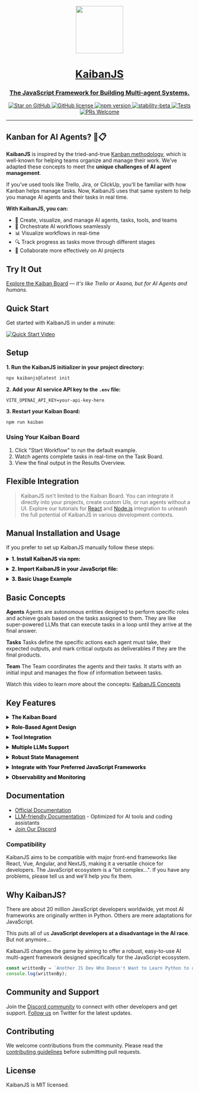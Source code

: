 <p align="center">
  <a href="https://www.kaibanjs.com/">  
    <picture>
      <source media="(prefers-color-scheme: dark)" srcset="https://res.cloudinary.com/dnno8pxyy/image/upload/v1724533982/icon_htfer2.png">
      <img src="https://res.cloudinary.com/dnno8pxyy/image/upload/v1724533982/icon_htfer2.png" height="128">
    </picture>
    <h1 align="center">KaibanJS</h1>
    <h3 align="center">The JavaScript Framework for Building Multi-agent Systems.</h3>
  </a>
</p>

<p align="center">
  <a href="https://github.com/kaiban-ai/KaibanJS">
    <img src="https://img.shields.io/github/stars/kaiban-ai/kaibanjs.svg?style=social" alt="Star on GitHub">
  </a>
  <a href="https://github.com/kaiban-ai/kaibanjs/blob/main/LICENSE">
    <img src="https://img.shields.io/badge/license-MIT-blue.svg" alt="GitHub license">
  </a>
  <a href="https://www.npmjs.com/package/kaibanjs">
    <img src="https://img.shields.io/npm/v/kaibanjs.svg?style=flat" alt="npm version">
  </a>
  <a href="https://github.com/mkenney/software-guides/blob/master/STABILITY-BADGES.md#beta">
    <img src="https://img.shields.io/badge/stability-beta-33bbff.svg" alt="stability-beta">
  </a>
  <a href="https://github.com/kaiban-ai/KaibanJS/actions/workflows/stable-main-check-workflow.yml">
    <img src="https://github.com/kaiban-ai/KaibanJS/actions/workflows/stable-main-check-workflow.yml/badge.svg" alt="Tests">
  </a>
  <a href="https://github.com/kaiban-ai/KaibanJS/pulls">
    <img src="https://img.shields.io/badge/PRs-welcome-brightgreen.svg" alt="PRs Welcome">
  </a>
</p>

---

## Kanban for AI Agents? 🤖📋

**KaibanJS** is inspired by the tried-and-true [Kanban methodology](<https://en.wikipedia.org/wiki/Kanban_(development)>), which is well-known for helping teams organize and manage their work. We’ve adapted these concepts to meet the **unique challenges of AI agent management**.

If you've used tools like Trello, Jira, or ClickUp, you'll be familiar with how Kanban helps manage tasks. Now, KaibanJS uses that same system to help you manage AI agents and their tasks in real time.

**With KaibanJS, you can:**

- 🔨 Create, visualize, and manage AI agents, tasks, tools, and teams
- 🎯 Orchestrate AI workflows seamlessly
- 📊 Visualize workflows in real-time
- 🔍 Track progress as tasks move through different stages
- 🤝 Collaborate more effectively on AI projects

## Try It Out

[Explore the Kaiban Board](https://www.kaibanjs.com/playground) — _it's like Trello or Asana, but for AI Agents and humans._

## Quick Start

Get started with KaibanJS in under a minute:

[![Quick Start Video](https://res.cloudinary.com/dnno8pxyy/image/upload/v1728039764/KaibanJS_QuickStart_Guide_2_asuyvu.jpg)](https://youtu.be/NFpqFEl-URY?si=_JCkJuprRxqD0Uo 'Quick Start Video')

## Setup

**1. Run the KaibanJS initializer in your project directory:**

```bash
npx kaibanjs@latest init
```

**2. Add your AI service API key to the `.env` file:**

```
VITE_OPENAI_API_KEY=your-api-key-here
```

**3. Restart your Kaiban Board:**

```bash
npm run kaiban
```

### Using Your Kaiban Board

1. Click "Start Workflow" to run the default example.
2. Watch agents complete tasks in real-time on the Task Board.
3. View the final output in the Results Overview.

## Flexible Integration

> KaibanJS isn't limited to the Kaiban Board. You can integrate it directly into your projects, create custom UIs, or run agents without a UI. Explore our tutorials for [React](https://docs.kaibanjs.com/get-started/Tutorial:%20React%20+%20AI%20Agents) and [Node.js](https://docs.kaibanjs.com/get-started/Tutorial:%20Node.js%20+%20AI%20Agents) integration to unleash the full potential of KaibanJS in various development contexts.

## Manual Installation and Usage

If you prefer to set up KaibanJS manually follow these steps:

<details style="margin-bottom:10px;">
  <summary><b style="color:black;">1. Install KaibanJS via npm:</b></summary>

```bash
npm install kaibanjs
```

</details>

<details style="margin-bottom:10px;">
  <summary><b style="color:black;">2. Import KaibanJS in your JavaScript file:</b></summary>

```js
// Using ES6 import syntax for NextJS, React, etc.
import { Agent, Task, Team } from 'kaibanjs';
```

```js
// Using CommonJS syntax for NodeJS
const { Agent, Task, Team } = require('kaibanjs');
```

</details>
<details style="margin-bottom:10px;">
  <summary><b style="color:black;">3. Basic Usage Example</b></summary>

```js
// Define an agent
const researchAgent = new Agent({
  name: 'Researcher',
  role: 'Information Gatherer',
  goal: 'Find relevant information on a given topic',
});

// Create a task
const researchTask = new Task({
  description: 'Research recent AI developments',
  agent: researchAgent,
});

// Set up a team
const team = new Team({
  name: 'AI Research Team',
  agents: [researchAgent],
  tasks: [researchTask],
  env: { OPENAI_API_KEY: 'your-api-key-here' },
});

// Start the workflow
team
  .start()
  .then((output) => {
    console.log('Workflow completed:', output.result);
  })
  .catch((error) => {
    console.error('Workflow error:', error);
  });
```

</details>

## Basic Concepts

**Agents**
Agents are autonomous entities designed to perform specific roles and achieve goals based on the tasks assigned to them. They are like super-powered LLMs that can execute tasks in a loop until they arrive at the final answer.

**Tasks**
Tasks define the specific actions each agent must take, their expected outputs, and mark critical outputs as deliverables if they are the final products.

**Team**
The Team coordinates the agents and their tasks. It starts with an initial input and manages the flow of information between tasks.

Watch this video to learn more about the concepts: [KaibanJS Concepts](https://youtu.be/VxfOIZLvBug?si=550uEiB3nriZ6trQ)

## Key Features

  <details style="margin-bottom:10px;">
  <summary><b style="color:black;">The Kaiban Board</b></summary>

Kanban boards are excellent tools for showcasing team workflows in real time, providing a clear and interactive snapshot of each member's progress.

> We’ve adapted this concept for AI agents.

Now, you can visualize the workflow of your AI agents as team members, with tasks moving from "To Do" to "Done" right before your eyes. This visual representation simplifies understanding and managing complex AI operations, making it accessible to anyone, anywhere.

</details>

<details style="margin-bottom:10px;">
  <summary><b style="color:black;">Role-Based Agent Design</b></summary>

<p style="margin-top:10px;">
Harness the power of specialization by configuring AI agents to excel in distinct, critical functions within your projects. This approach enhances the effectiveness and efficiency of each task, moving beyond the limitations of generic AI.

In this example, our software development team is powered by three specialized AI agents: Dave, Ella, and Quinn. Each agent is expertly tailored to its specific role, ensuring efficient task handling and synergy that accelerates the development cycle.

</p>

```js
import { Agent } from 'kaibanjs';

const daveLoper = new Agent({
  name: 'Dave Loper',
  role: 'Developer',
  goal: 'Write and review code',
  background: 'Experienced in JavaScript, React, and Node.js',
});

const ella = new Agent({
  name: 'Ella',
  role: 'Product Manager',
  goal: 'Define product vision and manage roadmap',
  background: 'Skilled in market analysis and product strategy',
});

const quinn = new Agent({
  name: 'Quinn',
  role: 'QA Specialist',
  goal: 'Ensure quality and consistency',
  background: 'Expert in testing, automation, and bug tracking',
});
```

</details>

<details style="margin-bottom:10px;">
  <summary><b style="color:black;">Tool Integration</b></summary>

<p style="margin-top:10px;">
Just as professionals use specific tools to excel in their tasks, enable your AI agents to utilize tools like search engines, calculators, and more to perform specialized tasks with greater precision and efficiency.

In this example, one of the AI agents, Peter Atlas, leverages the Tavily Search Results tool to enhance his ability to select the best cities for travel. This tool allows Peter to analyze travel data considering weather, prices, and seasonality, ensuring the most suitable recommendations.

</p>

```js
import { Agent, Tool } from 'kaibanjs';

const tavilySearchResults = new Tool({
  name: 'Tavily Search Results',
  maxResults: 1,
  apiKey: 'ENV_TRAVILY_API_KEY',
});

const peterAtlas = new Agent({
  name: 'Peter Atlas',
  role: 'City Selector',
  goal: 'Choose the best city based on comprehensive travel data',
  background: 'Experienced in geographical data analysis and travel trends',
  tools: [tavilySearchResults],
});
```

_KaibanJS supports all LangchainJS-compatible tools, offering a versatile approach to tool integration. For further details, visit the [documentation](https://github.com/kaiban-ai/KaibanJS)._

</details>

<details style="margin-bottom:10px;">
  <summary><b style="color:black;">Multiple LLMs Support</b></summary>

<p style="margin-top:10px;">
Optimize your AI solutions by integrating a range of specialized AI models, each tailored to excel in distinct aspects of your projects.

In this example, the agents—Emma, Lucas, and Mia—use diverse AI models to handle specific stages of feature specification development. This targeted use of AI models not only maximizes efficiency but also ensures that each task is aligned with the most cost-effective and appropriate AI resources.

</p>

```js
import { Agent } from 'kaibanjs';

const emma = new Agent({
  name: 'Emma',
  role: 'Initial Drafting',
  goal: 'Outline core functionalities',
  llmConfig: {
    provider: 'google',
    model: 'gemini-1.5-pro',
  },
});

const lucas = new Agent({
  name: 'Lucas',
  role: 'Technical Specification',
  goal: 'Draft detailed technical specifications',
  llmConfig: {
    provider: 'anthropic',
    model: 'claude-3-5-sonnet-20240620',
  },
});

const mia = new Agent({
  name: 'Mia',
  role: 'Final Review',
  goal: 'Ensure accuracy and completeness of the final document',
  llmConfig: {
    provider: 'openai',
    model: 'gpt-4o',
  },
});
```

_For further details on integrating diverse AI models with KaibanJS, please visit the [documentation](https://github.com/kaiban-ai/KaibanJS)._

  </details>

  <details style="margin-bottom:10px;">
  <summary><b style="color:black;">Robust State Management</b></summary>

<p style="margin-top:10px;">
KaibanJS employs a Redux-inspired architecture, enabling a unified approach to manage the states of AI agents, tasks, and overall flow within your applications. This method ensures consistent state management across complex agent interactions, providing enhanced clarity and control.

Here's a simplified example demonstrating how to integrate KaibanJS with state management in a React application:

</p>

```js
import myAgentsTeam from './agenticTeam';

const KaibanJSComponent = () => {
  const useTeamStore = myAgentsTeam.useStore();

  const { agents, workflowResult } = useTeamStore((state) => ({
    agents: state.agents,
    workflowResult: state.workflowResult,
  }));

  return (
    <div>
      <button onClick={myAgentsTeam.start}>Start Team Workflow</button>
      <p>Workflow Result: {workflowResult}</p>
      <div>
        <h2>🕵️‍♂️ Agents</h2>
        {agents.map((agent) => (
          <p key={agent.id}>
            {agent.name} - {agent.role} - Status: ({agent.status})
          </p>
        ))}
      </div>
    </div>
  );
};

export default KaibanJSComponent;
```

_For a deeper dive into state management with KaibanJS, visit the [documentation](https://github.com/kaiban-ai/KaibanJS)._

  </details>

  <details style="margin-bottom:10px;">
  <summary><b style="color:black;">Integrate with Your Preferred JavaScript Frameworks</b></summary>

<p style="margin-top:10px;">
Easily add AI capabilities to your NextJS, React, Vue, Angular, and Node.js projects.

KaibanJS is designed for seamless integration across a diverse range of JavaScript environments. Whether you’re enhancing user interfaces in React, Vue, or Angular, building scalable applications with NextJS, or implementing server-side solutions in Node.js, the framework integrates smoothly into your existing workflow.

</p>

```js
import React from 'react';
import myAgentsTeam from './agenticTeam';

const TaskStatusComponent = () => {
  const useTeamStore = myAgentsTeam.useStore();

  const { tasks } = useTeamStore((state) => ({
    tasks: state.tasks.map((task) => ({
      id: task.id,
      description: task.description,
      status: task.status,
    })),
  }));

  return (
    <div>
      <h1>Task Statuses</h1>
      <ul>
        {tasks.map((task) => (
          <li key={task.id}>
            {task.description}: Status - {task.status}
          </li>
        ))}
      </ul>
    </div>
  );
};

export default TaskStatusComponent;
```

_For a deeper dive visit the [documentation](https://github.com/kaiban-ai/KaibanJS)._

  </details>

  </details>
  <details style="margin-bottom:10px;">
  <summary><b style="color:black;">Observability and Monitoring</b></summary>

<p style="margin-top:10px;">
Built into KaibanJS, the observability features enable you to track every state change with detailed stats and logs, ensuring full transparency and control. This functionality provides real-time insights into token usage, operational costs, and state changes, enhancing system reliability and enabling informed decision-making through comprehensive data visibility.

The following code snippet demonstrates how the state management approach is utilized to monitor and react to changes in workflow logs, providing granular control and deep insights into the operational dynamics of your AI agents:

</p>

```js
const useStore = myAgentsTeam.useStore();

useStore.subscribe(
  (state) => state.workflowLogs,
  (newLogs, previousLogs) => {
    if (newLogs.length > previousLogs.length) {
      const { task, agent, metadata } = newLogs[newLogs.length - 1];
      if (newLogs[newLogs.length - 1].logType === 'TaskStatusUpdate') {
        switch (task.status) {
          case TASK_STATUS_enum.DONE:
            console.log('Task Completed', {
              taskDescription: task.description,
              agentName: agent.name,
              agentModel: agent.llmConfig.model,
              duration: metadata.duration,
              llmUsageStats: metadata.llmUsageStats,
              costDetails: metadata.costDetails,
            });
            break;
          case TASK_STATUS_enum.DOING:
          case TASK_STATUS_enum.BLOCKED:
          case TASK_STATUS_enum.REVISE:
          case TASK_STATUS_enum.TODO:
            console.log('Task Status Update', {
              taskDescription: task.description,
              taskStatus: task.status,
              agentName: agent.name,
            });
            break;
          default:
            console.warn('Encountered an unexpected task status:', task.status);
            break;
        }
      }
    }
  }
);
```

For more details on how to utilize observability features in KaibanJS, please visit the [documentation](https://github.com/kaiban-ai/KaibanJS).

  </details>

## Documentation

- [Official Documentation](https://docs.kaibanjs.com/category/get-started)
- [LLM-friendly Documentation](https://docs.kaibanjs.com/llms-full.txt) - Optimized for AI tools and coding assistants
- [Join Our Discord](https://www.kaibanjs.com/discord)


### Compatibility

KaibanJS aims to be compatible with major front-end frameworks like React, Vue, Angular, and NextJS, making it a versatile choice for developers. The JavaScript ecosystem is a "bit complex...". If you have any problems, please tell us and we'll help you fix them.

## Why KaibanJS?

There are about 20 million JavaScript developers worldwide, yet most AI frameworks are originally written in Python. Others are mere adaptations for JavaScript.

This puts all of us **JavaScript developers at a disadvantage in the AI race**. But not anymore...

KaibanJS changes the game by aiming to offer a robust, easy-to-use AI multi-agent framework designed specifically for the JavaScript ecosystem.

```js
const writtenBy = `Another JS Dev Who Doesn't Want to Learn Python to do meaningful AI Stuff.`;
console.log(writtenBy);
```

## Community and Support

Join the [Discord community](https://www.kaibanjs.com/discord) to connect with other developers and get support. [Follow us](https://x.com/dariel_noel) on Twitter for the latest updates.

## Contributing

We welcome contributions from the community. Please read the [contributing guidelines](https://github.com/kaiban-ai/KaibanJS/blob/main/CONTRIBUTING.md) before submitting pull requests.

## License

KaibanJS is MIT licensed.
